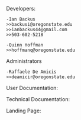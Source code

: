  Developers:  
    
    -Ian Backus  
    >>backusi@oregonstate.edu  
    >>ianbackus44@gmail.com  
    >>503-602-5218  
    
    -Quinn Hoffman  
    >>hoffmanq@oregonstate.edu  
    
  Administrators  
    
    -Raffaele De Amicis  
    >>deamicir@oregonstate.edu  
  
  
User Documentation:  


Technical Documentation:  


Landing Page:
